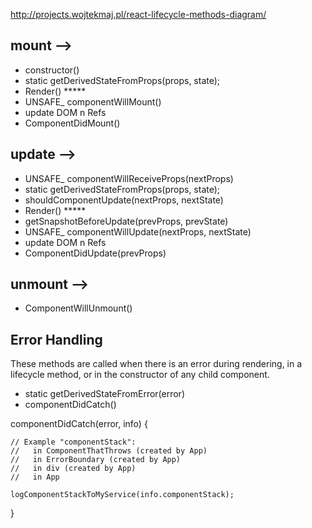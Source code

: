 http://projects.wojtekmaj.pl/react-lifecycle-methods-diagram/


## mount -->
* constructor()
* static getDerivedStateFromProps(props, state);
* Render()  *****
* UNSAFE_ componentWillMount()
* update DOM n Refs
* ComponentDidMount()

## update -->
* UNSAFE_ componentWillReceiveProps(nextProps)
* static getDerivedStateFromProps(props, state);
* shouldComponentUpdate(nextProps, nextState)
* Render()  *****
* getSnapshotBeforeUpdate(prevProps, prevState)
* UNSAFE_ componentWillUpdate(nextProps, nextState)
* update DOM n Refs
* ComponentDidUpdate(prevProps)

## unmount -->
* ComponentWillUnmount()

## Error Handling
These methods are called when there is an error during rendering, in a lifecycle method, or in the constructor of any child component.

* static getDerivedStateFromError(error)
* componentDidCatch()

componentDidCatch(error, info) {

    // Example "componentStack":
    //   in ComponentThatThrows (created by App)
    //   in ErrorBoundary (created by App)
    //   in div (created by App)
    //   in App

    logComponentStackToMyService(info.componentStack);
	
  }